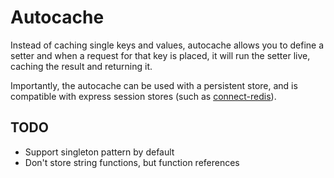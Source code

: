 # Autocache

Instead of caching single keys and values, autocache allows you to define a setter and when a request for that key is placed, it will run the setter live, caching the result and returning it.

Importantly, the autocache can be used with a persistent store, and is compatible with express session stores (such as [connect-redis](https://github.com/tj/connect-redis)).

## TODO

- Support singleton pattern by default
- Don't store string functions, but function references